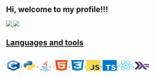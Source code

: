 ## Hi, welcome to my profile!!!
  <div>
  <a href="https://github.com/kirito2911">
  <img height="180em"   src="https://github-readme-stats.vercel.app/api?username=kirito2911&show_icons=true&theme=cobalt&include_all_commits=true&count_private=true"/>
  <img height="180em" src="https://github-readme-stats.vercel.app/api/top-langs/?username=kirito2911&layout=compact&langs_count=7&theme=cobalt"/>
 </div>

 ## Languages and tools
 <div style="display: inline_block"><br>
  <img align="center" alt="JeanC" height="30" width="40" src="https://raw.githubusercontent.com/devicons/devicon/master/icons/c/c-original.svg">
  <img align="center" alt="JeanPython" height="30" width="40" src="https://raw.githubusercontent.com/devicons/devicon/master/icons/python/python-original.svg">
  <img align="center" alt="JeanJava" height="30" width="40" src="https://raw.githubusercontent.com/devicons/devicon/master/icons/java/java-original.svg">
  <img align="center" alt="JeanHTML" height="30" width="40" src="https://raw.githubusercontent.com/devicons/devicon/master/icons/html5/html5-original.svg">
  <img align="center" alt="JeanCSS" height="30" width="40" src="https://raw.githubusercontent.com/devicons/devicon/master/icons/css3/css3-original.svg">
  <img align="center" alt="JeanJs" height="30" width="40" src="https://raw.githubusercontent.com/devicons/devicon/master/icons/javascript/javascript-original.svg">
  <img align="center" alt="JeanTs" height="30" width="40" src="https://raw.githubusercontent.com/devicons/devicon/master/icons/typescript/typescript-plain.svg">
  <img align="center" alt="JeanReact" height="30" width="40" src="https://raw.githubusercontent.com/devicons/devicon/master/icons/react/react-original.svg">
  <img align="center" alt="JeanHaskell" height="30" width="40" src="https://raw.githubusercontent.com/devicons/devicon/master/icons/haskell/haskell-original.svg">
 </div>

  ##
 
